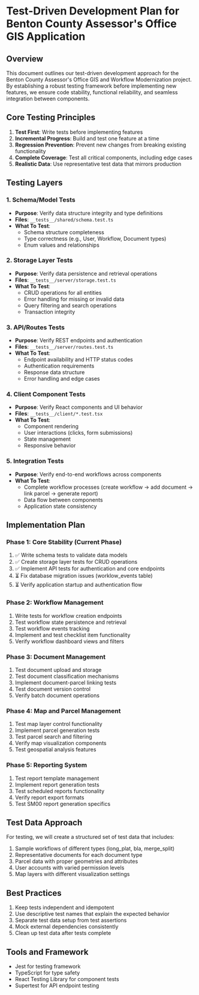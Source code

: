 # Test-Driven Development Plan for Benton County Assessor's Office GIS Application

## Overview
This document outlines our test-driven development approach for the Benton County Assessor's Office GIS and Workflow Modernization project. By establishing a robust testing framework before implementing new features, we ensure code stability, functional reliability, and seamless integration between components.

## Core Testing Principles
1. **Test First**: Write tests before implementing features
2. **Incremental Progress**: Build and test one feature at a time
3. **Regression Prevention**: Prevent new changes from breaking existing functionality
4. **Complete Coverage**: Test all critical components, including edge cases
5. **Realistic Data**: Use representative test data that mirrors production

## Testing Layers

### 1. Schema/Model Tests
- **Purpose**: Verify data structure integrity and type definitions
- **Files**: `__tests__/shared/schema.test.ts`
- **What To Test**: 
  - Schema structure completeness
  - Type correctness (e.g., User, Workflow, Document types)
  - Enum values and relationships

### 2. Storage Layer Tests
- **Purpose**: Verify data persistence and retrieval operations
- **Files**: `__tests__/server/storage.test.ts`
- **What To Test**:
  - CRUD operations for all entities
  - Error handling for missing or invalid data
  - Query filtering and search operations
  - Transaction integrity

### 3. API/Routes Tests
- **Purpose**: Verify REST endpoints and authentication
- **Files**: `__tests__/server/routes.test.ts`
- **What To Test**:
  - Endpoint availability and HTTP status codes
  - Authentication requirements
  - Response data structure
  - Error handling and edge cases

### 4. Client Component Tests
- **Purpose**: Verify React components and UI behavior
- **Files**: `__tests__/client/*.test.tsx`
- **What To Test**:
  - Component rendering
  - User interactions (clicks, form submissions)
  - State management
  - Responsive behavior

### 5. Integration Tests
- **Purpose**: Verify end-to-end workflows across components
- **What To Test**:
  - Complete workflow processes (create workflow → add document → link parcel → generate report)
  - Data flow between components
  - Application state consistency

## Implementation Plan

### Phase 1: Core Stability (Current Phase)
1. ✅ Write schema tests to validate data models
2. ✅ Create storage layer tests for CRUD operations
3. ✅ Implement API tests for authentication and core endpoints
4. ⏳ Fix database migration issues (worklow_events table)
5. ⏳ Verify application startup and authentication flow

### Phase 2: Workflow Management
1. Write tests for workflow creation endpoints
2. Test workflow state persistence and retrieval
3. Test workflow events tracking
4. Implement and test checklist item functionality
5. Verify workflow dashboard views and filters

### Phase 3: Document Management
1. Test document upload and storage
2. Test document classification mechanisms
3. Implement document-parcel linking tests
4. Test document version control
5. Verify batch document operations

### Phase 4: Map and Parcel Management
1. Test map layer control functionality
2. Implement parcel generation tests
3. Test parcel search and filtering
4. Verify map visualization components
5. Test geospatial analysis features

### Phase 5: Reporting System
1. Test report template management
2. Implement report generation tests
3. Test scheduled reports functionality
4. Verify report export formats
5. Test SM00 report generation specifics

## Test Data Approach
For testing, we will create a structured set of test data that includes:
1. Sample workflows of different types (long_plat, bla, merge_split)
2. Representative documents for each document type
3. Parcel data with proper geometries and attributes
4. User accounts with varied permission levels
5. Map layers with different visualization settings

## Best Practices
1. Keep tests independent and idempotent
2. Use descriptive test names that explain the expected behavior
3. Separate test data setup from test assertions
4. Mock external dependencies consistently
5. Clean up test data after tests complete

## Tools and Framework
- Jest for testing framework
- TypeScript for type safety
- React Testing Library for component tests
- Supertest for API endpoint testing